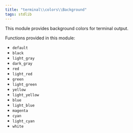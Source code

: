 ```yaml
---
title: "terminal\\colors\\Background"
tags: stdlib
---
```


This module provides background colors for terminal output.

Functions provided in this module:

- `default`
- `black`
- `light_gray`
- `dark_gray`
- `red`
- `light_red`
- `green`
- `light_green`
- `yellow`
- `light_yellow`
- `blue`
- `light_blue`
- `magenta`
- `cyan`
- `light_cyan`
- `white`

